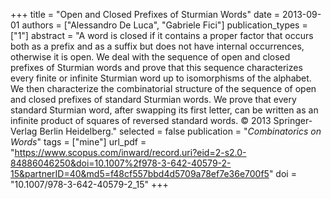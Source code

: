 +++
title = "Open and Closed Prefixes of Sturmian Words"
date = 2013-09-01
authors = ["Alessandro De Luca", "Gabriele Fici"]
publication_types = ["1"]
abstract = "A word is closed if it contains a proper factor that occurs both as a prefix and as a suffix but does not have internal occurrences, otherwise it is open. We deal with the sequence of open and closed prefixes of Sturmian words and prove that this sequence characterizes every finite or infinite Sturmian word up to isomorphisms of the alphabet. We then characterize the combinatorial structure of the sequence of open and closed prefixes of standard Sturmian words. We prove that every standard Sturmian word, after swapping its first letter, can be written as an infinite product of squares of reversed standard words. © 2013 Springer-Verlag Berlin Heidelberg."
selected = false
publication = "*Combinatorics on Words*"
tags = ["mine"]
url_pdf = "https://www.scopus.com/inward/record.uri?eid=2-s2.0-84886046250&doi=10.1007%2f978-3-642-40579-2-15&partnerID=40&md5=f48cf557bbd4d5709a78ef7e36e700f5"
doi = "10.1007/978-3-642-40579-2_15"
+++

